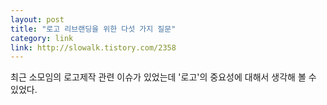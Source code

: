 ```yaml
---
layout: post
title: "로고 리브랜딩을 위한 다섯 가지 질문"
category: link
link: http://slowalk.tistory.com/2358
---
```


최근 소모임의 로고제작 관련 이슈가 있었는데 '로고'의 중요성에 대해서 생각해 볼 수 있었다.
